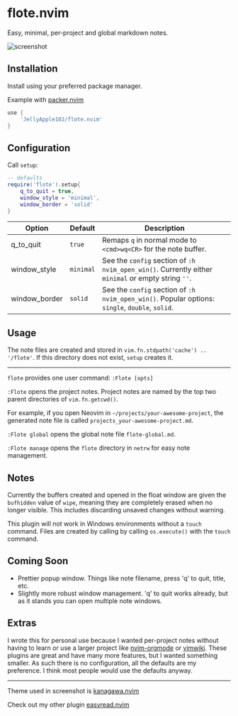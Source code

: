 # flote.nvim

Easy, minimal, per-project and global markdown notes.

![screenshot](https://user-images.githubusercontent.com/48893929/229207438-80b1d354-defa-45dd-a8dd-2c06e86911f4.png)

## Installation

Install using your preferred package manager.

Example with [packer.nvim](https://github.com/wbthomason/packer.nvim)

```lua
use {
    'JellyApple102/flote.nvim'
}
```

## Configuration

Call `setup`:

```lua
-- defaults
require('flote').setup{
    q_to_quit = true,
    window_style = 'minimal',
    window_border = 'solid'
}
```

| Option | Default | Description |
| ------ | ------- | ----------- |
| q_to_quit | `true` | Remaps `q` in normal mode to `<cmd>wq<CR>` for the note buffer. |
| window_style | `minimal` | See the `config` section of `:h nvim_open_win()`. Currently either `minimal` or empty string `''`. |
| window_border | `solid` | See the `config` section of `:h nvim_open_win()`. Popular options: `single`, `double`, `solid`. |

## Usage

The note files are created and stored in
`vim.fn.stdpath('cache') .. '/flote'`.
If this directory does not exist, `setup` creates it.

---

`flote` provides one user command: `:Flote [opts]`

`:Flote` opens the project notes.
Project notes are named by the top two parent directories of `vim.fn.getcwd()`.

For example, if you open Neovim in `~/projects/your-awesome-project`,
the generated note file is called `projects_your-awesome-project.md`.

`:Flote global` opens the global note file `flote-global.md`.

`:Flote manage` opens the `flote` directory in `netrw` for easy note management.

## Notes

Currently the buffers created and opened in the float window are 
given the `bufhidden` value of `wipe`, meaning they are completely erased 
when no longer visible. This includes discarding unsaved changes without warning.

This plugin will not work in Windows environments without a `touch` command.
Files are created by calling by calling `os.execute()` with the `touch` command.

## Coming Soon

- Prettier popup window. Things like note filename, press 'q' to quit, title, etc.
- Slightly more robust window management. 'q' to quit works already, but as it stands
you can open multiple note windows.

## Extras

I wrote this for personal use because I wanted per-project notes without 
having to learn or use a larger project like [nvim-orgmode](https://github.com/nvim-orgmode/orgmode) 
or [vimwiki](https://github.com/vimwiki/vimwiki). These plugins are great and have many more features, 
but I wanted something smaller.
As such there is no configuration, all the defaults are my preference.
I think most people would use the defaults anyway.

---

Theme used in screenshot is [kanagawa.nvim](https://github.com/rebelot/kanagawa.nvim)

Check out my other plugin [easyread.nvim](https://github.com/JellyApple102/easyread.nvim)

